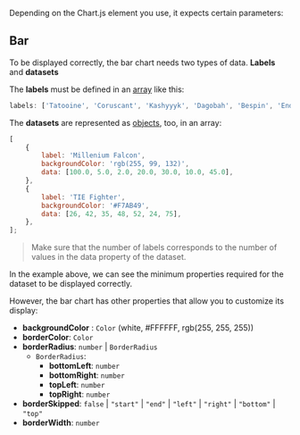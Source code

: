 Depending on the Chart.js element you use, it expects certain parameters:

## Bar

To be displayed correctly, the bar chart needs two types of data. **Labels** and **datasets**

The **labels** must be defined in an [array](https://developer.mozilla.org/en-US/docs/Web/JavaScript/Reference/Global_Objects/Array) like this:

```js
labels: ['Tatooine', 'Coruscant', 'Kashyyyk', 'Dagobah', 'Bespin', 'Endor', 'Hoth'];
```

The **datasets** are represented as [objects](https://developer.mozilla.org/en-US/docs/Web/JavaScript/Reference/Global_Objects/Object), too, in an array:

```js
[
    {
        label: 'Millenium Falcon',
        backgroundColor: 'rgb(255, 99, 132)',
        data: [100.0, 5.0, 2.0, 20.0, 30.0, 10.0, 45.0],
    },
    {
        label: 'TIE Fighter',
        backgroundColor: '#F7AB49',
        data: [26, 42, 35, 48, 52, 24, 75],
    },
];
```

> Make sure that the number of labels corresponds to the number of values in the data property of the dataset.

In the example above, we can see the minimum properties required for the dataset to be displayed correctly.

However, the bar chart has other properties that allow you to customize its display:

-   **backgroundColor** : `Color` (white, #FFFFFF, rgb(255, 255, 255))
-   **borderColor**: `Color`
-   **borderRadius**: `number` | `BorderRadius`
    -   `BorderRadius`:
        -   **bottomLeft**: `number`
        -   **bottomRight**: `number`
        -   **topLeft**: `number`
        -   **topRight**: `number`
-   **borderSkipped**: `false` | `"start"` | `"end"` | `"left"` | `"right"` | `"bottom"` | `"top"`
-   **borderWidth**: `number`
